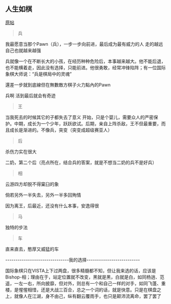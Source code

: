 ## 人生如棋 ##

[原帖](http://www.douban.com/group/topic/3156364/)

> 兵

我最愿意当那个Pawn（兵），一步一步向前进，最后成为最有威力的人
走的越远 自己也就越来越强

兵就像一个在不断长大的小孩，在经历种种危险后，本事越来越大。他不能后退，也不能横着走，因此没有选择，只能前进。他很勇敢，经常冲锋陷阵；有一位国际象棋大师说：“兵是棋局中的灵魂”

還差一步就到底線但在無數敵方棋子火力點內的Pawn

兵啊 活到最后就会有奇迹

> 王

当我死去的时候其它的子都失去了意义
开始，只是个婴儿，需要众人的严密保护。中期，成长为一个少年，跃跃欲试。后期，亲自上阵杀敌，王不但最重要，而且成长是渐进的。不像兵，突变（突变成超级赛亚人）

> 后

杀伤力实在很大

二奶，第二个后（亮点所在，结合兵的答案，就是不想当二奶的兵不是好兵）

> 相

云游四方却脱不得窠臼的象

倘若另外一半失去，另外一半多回殉情

因为离王，后最近，还没有什么本事，安逸得很



> 马

独特的步法

> 车

直来直去，憨厚又威猛的车

-------------------------------我的选择--------------------------

国际象棋只在VISTA上下过两盘，很多精髓都不知，但让我来选的话，应该是Bishop-相；理由在于，站定位置就不改变，黑就是黑，白就是白，如同杨逍、范遥，一左一右，所向披靡，但对外，则总有一个和自己一样的对手，如同飞蓬、重楼，是惺惺相惜，还是大战三百合，总之一个词的话，就是快意。只是在棋盘之上，就像人在江湖，身不由己，纵有翻云覆雨手，也只是颠沛流离命，罢了罢了